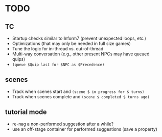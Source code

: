 # TODO

## TC

- Startup checks similar to Inform7 (prevent unexpected loops, etc.)
- Optimizations (that may only be needed in full size games)
- Tune the logic for in-thread vs. out-of-thread
- Multi-way conversation (e.g., other present NPCs may have queued quips)
- `(queue $Quip last for $NPC as $Precedence)`

## scenes

- Track when scenes start and `(scene $ in progress for $ turns)`
- Track when scenes complete and `(scene $ completed $ turns ago)`


## tutorial mode

- re-nag a non-performed suggestion after a while?
- use an off-stage container for performed suggestions (save a property)
